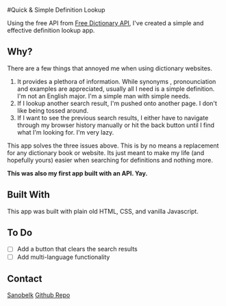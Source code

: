 #Quick & Simple Definition Lookup

Using the free API from [Free Dictionary API](https://dictionaryapi.dev/), I've created a simple and effective definition lookup app. 

## Why?


There are a few things that annoyed me when using dictionary websites.

1. It provides a plethora of information. While synonyms , pronounciation and examples are appreciated, usually all I need is a simple definition. I'm not an English major. I'm a simple man with simple needs.
1. If I lookup another search result, I'm pushed onto another page. I don't like being tossed around.
1. If I want to see the previous search results, I either have to navigate through my browser history manually or hit the back button until I find what I'm looking for. I'm very lazy.

This app solves the three issues above. This is by no means a replacement for any dictionary book or website. Its just meant to make my life (and hopefully yours) easier when searching for definitions and nothing more.

**This was also my first app built with an API. Yay.**

## Built With

This app was built with plain old HTML, CSS, and vanilla Javascript.

## To Do

* [ ] Add a button that clears the search results
* [ ] Add multi-language functionality

## Contact

[Sanobelk](https://github.com/Sanobelk)
[Github Repo](https://github.com/Sanobelk/dictionary_lookup)
